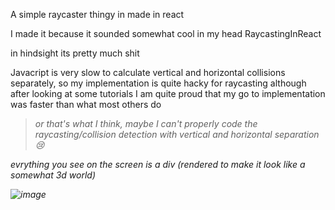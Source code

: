 A simple raycaster thingy in made in react

I made it because it sounded somewhat cool in my head RaycastingInReact 

in hindsight its pretty much shit

Javacript is very slow to calculate vertical and horizontal collisions separately, so my implementation is quite hacky for raycasting although after looking at some tutorials I am quite proud that my go to implementation was faster than what most others do
> <i> or that's what I think, maybe I can't properly code the raycasting/collision detection with vertical and horizontal separation 😢 <i>

evrything you see on the screen is a div (rendered to make it look like a somewhat 3d world)

![image](https://github.com/user-attachments/assets/d6b78ddb-e807-4f19-958d-3227772a0ea6)

